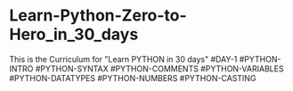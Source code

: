# Learn-Python-Zero-to-Hero_in_30_days
This is the Curriculum for "Learn PYTHON in 30 days"
#DAY-1
#PYTHON-INTRO
#PYTHON-SYNTAX
#PYTHON-COMMENTS
#PYTHON-VARIABLES
#PYTHON-DATATYPES
#PYTHON-NUMBERS
#PYTHON-CASTING

